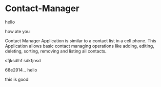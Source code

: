 # Contact-Manager
hello

how ate you

Contact Manager Application is similar to a contact list in a cell phone. This Application allows basic contact managing operations like adding, editing, deleting, sorting, removing and listing all contacts.


sfjksdlhf
sdkfjnsd

68e2914... hello

this is good
